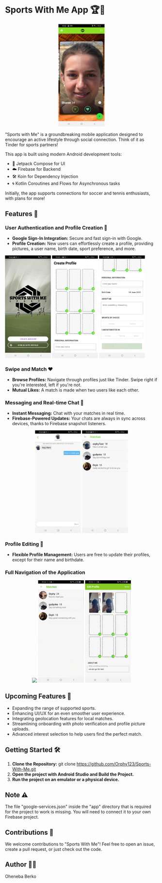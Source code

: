 # Sports With Me App 🏆🤝

<p align="center">
 
  <img src="https://github.com/Orphy123/Sports-With-Me/blob/main/images/p10.jpeg" width="30%" />
</p>


"Sports with Me" is a groundbreaking mobile application designed to encourage an active lifestyle through social connection. Think of it as Tinder for sports partners!

This app is built using modern Android development tools:
- 🎨 Jetpack Compose for UI
- ☁️ Firebase for Backend
- 🛠 Koin for Dependency Injection
- 🌀 Kotlin Coroutines and Flows for Asynchronous tasks

Initially, the app supports connections for soccer and tennis enthusiasts, with plans for more!

## Features 🚀

### User Authentication and Profile Creation 🔑
- **Google Sign-In Integration:** Secure and fast sign-in with Google.
- **Profile Creation:** New users can effortlessly create a profile, providing pictures, a user name, birth date, sport preference, and more.

<p float="center">
  <img src="https://github.com/Orphy123/Sports-With-Me/blob/main/images/p7.jpeg" width="30%" />
  <img src="https://github.com/Orphy123/Sports-With-Me/blob/main/images/p4.jpeg" width="30%" /> 
  <img src="https://github.com/Orphy123/Sports-With-Me/blob/main/images/p3.jpeg" width="30%" /> 
</p>

### Swipe and Match ❤️
- **Browse Profiles:** Navigate through profiles just like Tinder. Swipe right if you're interested, left if you're not.
- **Mutual Likes:** A match is made when two users like each other.

### Messaging and Real-time Chat 💬
- **Instant Messaging:** Chat with your matches in real time.
- **Firebase-Powered Updates:** Your chats are always in sync across devices, thanks to Firebase snapshot listeners.

<p align="center">
  <img src="https://github.com/Orphy123/Sports-With-Me/blob/main/images/p5.jpeg" width="30%"  />
  <img src="https://github.com/Orphy123/Sports-With-Me/blob/main/images/p6.jpeg" width="30%"  />
  
</p>

### Profile Editing 🎨
- **Flexible Profile Management:** Users are free to update their profiles, except for their name and birthdate.


### Full Navigation of the Application 

<p align="center">
  
  <img src="https://github.com/Orphy123/Sports-With-Me/blob/main/images/firstPart.gif" width="30%" />
  <img src="https://github.com/Orphy123/Sports-With-Me/blob/main/images/second.gif" width="30%" />
  <img src="https://github.com/Orphy123/Sports-With-Me/blob/main/images/last.gif" width="30%" />
  
</p>


## Upcoming Features 🔮
- Expanding the range of supported sports.
- Enhancing UI/UX for an even smoother user experience.
- Integrating geolocation features for local matches.
- Streamlining onboarding with photo verification and profile picture uploads.
- Advanced interest selection to help users find the perfect match.

## Getting Started 🛠
1. **Clone the Repository:** 
git clone https://github.com/Orphy123/Sports-With-Me.git
2. **Open the project with Android Studio and Build the Project.**
3. **Run the project on an emulator or a physical device.**

## Note ⚠️
The file "google-services.json" inside the "app" directory that is required for the project to work is missing. You will need to connect it to your own Firebase project.

## Contributions 🤝
We welcome contributions to "Sports With Me"! Feel free to open an issue, create a pull request, or just check out the code.

## Author 👨‍💻
Oheneba Berko
